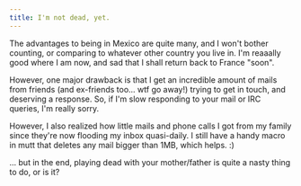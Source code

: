 ```yaml
---
title: I'm not dead, yet.
---
```


The advantages to being in Mexico are quite many, and I won't bother counting,
or comparing to whatever other country you live in. I'm reaaally good where I
am now, and sad that I shall return back to France "soon".

However, one major drawback is that I get an incredible amount of mails from
friends (and ex-friends too... wtf go away!) trying to get in touch, and
deserving a response. So, if I'm slow responding to your mail or IRC queries,
I'm really sorry.

However, I also realized how little mails and phone calls I got from my family
since they're now flooding my inbox quasi-daily. I still have a handy macro in
mutt that deletes any mail bigger than 1MB, which helps. :)

... but in the end, playing dead with your mother/father is quite a nasty
thing to do, or is it?

